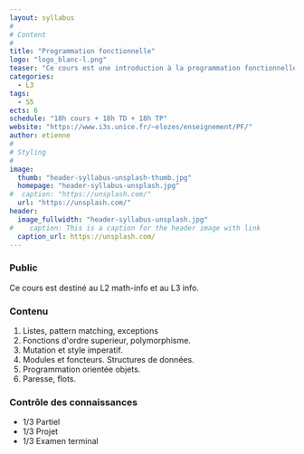 ```yaml
---
layout: syllabus
#
# Content
#
title: "Programmation fonctionnelle"
logo: "logo_blanc-l.png"
teaser: "Ce cours est une introduction à la programmation fonctionnelle typée. Le langage support pour le cours est OCaml."
categories:
  - L3
tags:
  - S5
ects: 6
schedule: "18h cours + 18h TD + 18h TP"
website: "https://www.i3s.unice.fr/~elozes/enseignement/PF/"
author: etienne
#
# Styling
#
image:
  thumb: "header-syllabus-unsplash-thumb.jpg"
  homepage: "header-syllabus-unsplash.jpg"
#  caption: "https://unsplash.com/"
  url: "https://unsplash.com/"
header:
  image_fullwidth: "header-syllabus-unsplash.jpg"
#    caption: This is a caption for the header image with link
  caption_url: https://unsplash.com/  
---
```


### Public ###

Ce cours est destiné au L2 math-info et au L3 info.

###  Contenu ###

1. Listes, pattern matching, exceptions
2. Fonctions d'ordre superieur, polymorphisme.
3. Mutation et style imperatif.
4. Modules et foncteurs. Structures de données.
5. Programmation orientée objets.
6. Paresse, flots.

### Contrôle des connaissances ###

- 1/3 Partiel
- 1/3 Projet
- 1/3 Examen terminal
